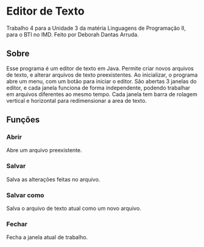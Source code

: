 # Editor de Texto
Trabalho 4 para a Unidade 3 da matéria Linguagens de Programação II, para o BTI no IMD. Feito por Deborah Dantas Arruda.

## Sobre
Esse programa é um editor de texto em Java. Permite criar novos arquivos de texto, e alterar arquivos de texto preexistentes. Ao inicializar, o programa abre um menu, com um botão para iniciar o editor. São abertas 3 janelas do editor, e cada janela funciona de forma independente, podendo trabalhar em arquivos diferentes ao mesmo tempo. Cada janela tem barra de rolagem vertical e horizontal para redimensionar a area de texto.

## Funções
### Abrir
Abre um arquivo preexistente.

### Salvar
Salva as alterações feitas no arquivo.

### Salvar como
Salva o arquivo de texto atual como um novo arquivo.

### Fechar
Fecha a janela atual de trabalho.


